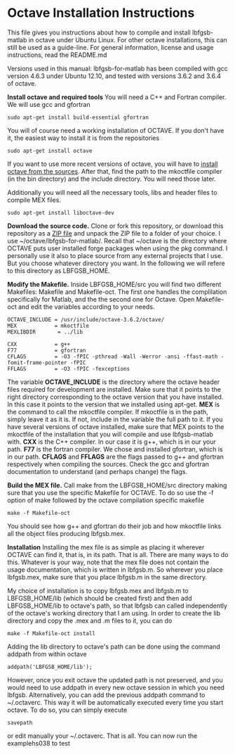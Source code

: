 # Octave Installation Instructions

This file gives you instructions about how to compile and install lbfgsb-matlab in octave under Ubuntu Linux. For other octave installations, this can still be used as a guide-line. For general information, license and usage instructions, read the README.md

Versions used in this manual:
lbfgsb-for-matlab has been compiled with gcc version 4.6.3 under Ubuntu 12.10, and tested with versions 3.6.2 and 3.6.4 of octave.

**Install octave and required tools**
You will need a C++ and Fortran compiler. We will use gcc and gfortran

    sudo apt-get install build-essential gfortran
    
You will of course need a working installation of OCTAVE. If you don't have it, the easiest way to install it is from the repositories

    sudo apt-get install octave

If you want to use more recent versions of octave, you will have to [install octave from the sources](http://www.gnu.org/software/octave/doc/interpreter/Installation.html).
After that, find the path to the mkoctfile compiler (in the bin directory) and the include directory. You will need those later.

Additionally you will need all the necessary tools, libs and header files to compile MEX
files.

    sudo apt-get install liboctave-dev


**Download the source code.**
Clone or fork this repository, or download this repository as a
[ZIP file](http://github.com/pcarbo/lbfgsb-matlab/archive/master.zip)
and unpack the ZIP file to a folder of your choice. I use ~/octave/lbfgsb-for-matlab/. Recall that ~/octave is the directory where OCTAVE puts user installed forge packages when using the pkg command. I personally use it also to place source from any external projects that I use. But you choose whatever directory you want. In the following we will refere to this directory as LBFGSB_HOME.

**Modify the Makefile.**
Inside LBFGSB_HOME/src you will find two different Makefiles: Makefile and Makefile-oct. The first one handles the complilation specifically for Matlab, and the the second one for Octave. Open Makefile-oct and edit the variables according to your needs.

    OCTAVE_INCLUDE = /usr/include/octave-3.6.2/octave/
    MEX            = mkoctfile
    MEXLIBDIR	    = ../lib
    
    CXX            = g++
    F77            = gfortran
    CFLAGS         = -O3 -fPIC -pthread -Wall -Werror -ansi -ffast-math -fomit-frame-pointer -fPIC
    FFLAGS         = -O3 -fPIC -fexceptions 

The variable **OCTAVE_INCLUDE** is the directory where the octave header files required for development are installed. Make sure that it points to the right directory corresponding to the octave version that you have installed. In this case it points to the version that we installed using apt-get.
**MEX** is the command to call the mkoctfile compiler. If mkoctfile is in the path, simply leave it as it is. If not, include in the variable the full path to it. If you have several versions of octave installed, make sure that MEX points to the mkoctfile of the installation that you will compile and use lbfgsb-matlab with.
**CXX** is the C++ compiler. In our case it is g++, which is in our your path.
**F77** is the fortran compiler. We chose and installed gfortran, which is in our path.
**CFLAGS** and **FFLAGS** are the flags passed to g++ and gfortran respectively when compiling the sources. Check the gcc and gfortran documentation to understand (and perhaps change) the flags.

**Build the MEX file.**
Call make from the LBFGSB_HOME/src directory making sure that you use the specific Makefile for OCTAVE. To do so use the -f option of make followed by the octave compilation specific makefile

    make -f Makefile-oct

You should see how g++ and gfortran do their job and how mkoctfile links all the object files producing lbfgsb.mex.

**Installation**
Installing the mex file is as simple as placing it wherever OCTAVE can find it, that is, in its path. That is all. There are many ways to do this. Whatever is your way, note that the mex file does not contain the usage documentation, which is written in lbfgsb.m. So wherever you place lbfgsb.mex, make sure that you place lbfgsb.m in the same directory.

My choice of installation is to copy lbfgsb.mex and lbfgsb.m to LBFGSB_HOME/lib (which should be created first) and then add LBFGSB_HOME/lib to octave's path, so that lbfgsb can called independently of the octave's working directory that I am using. In order to create the lib directory and copy the .mex and .m files to it, you can do

    make -f Makefile-oct install

Adding the lib directory to octave's path can be done using the command addpath from within octave

    addpath('LBFGSB_HOME/lib');
    
However, once you exit octave the updated path is not preserved, and you would need to use addpath in every new octave session in which you need lbfgsb. Alternatively, you can add the previous addpath command to ~/.octaverc. This way it will be automatically executed every time you start octave. To do so, you can simply execute

    savepath

or edit manually your  ~/.octaverc. That is all. You can now run the examplehs038 to test





